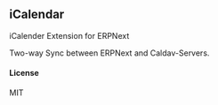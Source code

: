 ## iCalendar

iCalender Extension for ERPNext

Two-way Sync between ERPNext and Caldav-Servers.

#### License

MIT

